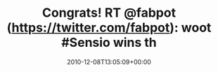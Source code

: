 ---
retweeted: false
source: <a href="http://termtter.org/" rel="nofollow">Termtter</a>
entities:
  hashtags:
  - text: Sensio
    indices:
    - '27'
    - '34'
  symbols: []
  user_mentions:
  - name: Fabien Potencier
    screen_name: fabpot
    indices:
    - '13'
    - '20'
    id_str: '15072316'
    id: '15072316'
  urls: []
display_text_range:
- '0'
- '118'
favorite_count: '0'
id_str: '12492880102825984'
truncated: false
retweet_count: '0'
id: '12492880102825984'
created_at: Wed Dec 08 13:05:09 +0000 2010
favorited: false
full_text: 'Congrats! RT [@fabpot](https://twitter.com/fabpot): woot #Sensio wins
  the best independent digital agency award 2010! http://www.extreme-sensio.com/'
lang: en
tags:
- Sensio
- pesos/twitter
date: '2010-12-08T13:05:09+00:00'
src: https://twitter.com/bascht/status/12492880102825984
original_url: https://twitter.com/bascht/status/12492880102825984
type: twitter_tweet
text: 'Congrats! RT [@fabpot](https://twitter.com/fabpot): woot #Sensio wins the best
  independent digital agency award 2010! http://www.extreme-sensio.com/'
title: 'Congrats! RT @fabpot (https://twitter.com/fabpot): woot #Sensio wins th'

---